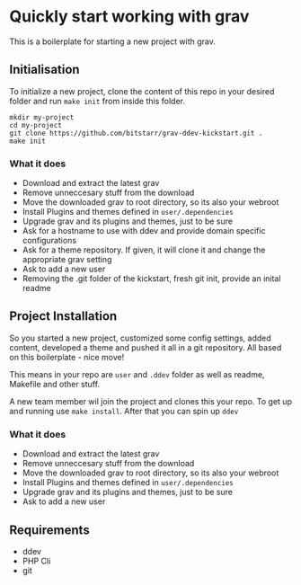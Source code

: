 # Quickly start working with grav

This is a boilerplate for starting a new project with grav.

## Initialisation

To initialize a new project, clone the content of this repo in your desired folder and run ``make init`` from inside this folder.

````
mkdir my-project
cd my-project
git clone https://github.com/bitstarr/grav-ddev-kickstart.git .
make init
````

### What it does

* Download and extract the latest grav
* Remove unneccesary stuff from the download
* Move the downloaded grav to root directory, so its also your webroot
* Install Plugins and themes defined in ``user/.dependencies``
* Upgrade grav and its plugins and themes, just to be sure
* Ask for a hostname to use with ddev and provide domain specific configurations
* Ask for a theme repository. If given, it will clone it and change the appropriate grav setting
* Ask to add a new user
* Removing the .git folder of the kickstart, fresh git init, provide an inital readme

## Project Installation

So you started a new project, customized some config settings, added content, developed a theme and pushed it all in a git repository. All based on this boilerplate - nice move!

This means in your repo are ``user`` and ``.ddev`` folder as well as readme, Makefile and other stuff.

A new team member wil join the project and clones this your repo. To get up and running use ``make install``. After that you can spin up ``ddev``

### What it does

* Download and extract the latest grav
* Remove unneccesary stuff from the download
* Move the downloaded grav to root directory, so its also your webroot
* Install Plugins and themes defined in ``user/.dependencies``
* Upgrade grav and its plugins and themes, just to be sure
* Ask to add a new user

## Requirements

* ddev
* PHP Cli
* git